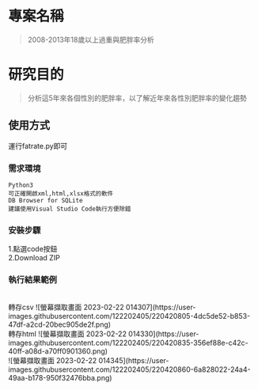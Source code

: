 # 專案名稱
> 2008-2013年18歲以上過重與肥胖率分析

# 研究目的
> 分析這5年來各個性別的肥胖率，以了解近年來各性別肥胖率的變化趨勢<br>

## 使用方式

運行fatrate.py即可

### 需求環境

```
Python3
可正確開啟xml,html,xlsx格式的軟件
DB Browser for SQLite
建議使用Visual Studio Code執行方便除錯
```

### 安裝步驟

1.點選code按鈕<br>
2.Download ZIP

### 執行結果範例
<br>
轉存csv
![螢幕擷取畫面 2023-02-22 014307](https://user-images.githubusercontent.com/122202405/220420805-4dc5de52-b853-47df-a2cd-20bec905de2f.png)
<br>
轉存html
![螢幕擷取畫面 2023-02-22 014330](https://user-images.githubusercontent.com/122202405/220420835-356ef88e-c42c-40ff-a08d-a70ff0901360.png)
<br>
![螢幕擷取畫面 2023-02-22 014345](https://user-images.githubusercontent.com/122202405/220420860-6a828022-24a4-49aa-b178-950f32476bba.png)
